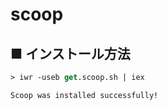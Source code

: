 # scoop
## ■ インストール方法
```ps
> iwr -useb get.scoop.sh | iex
```
```
Scoop was installed successfully!
```
